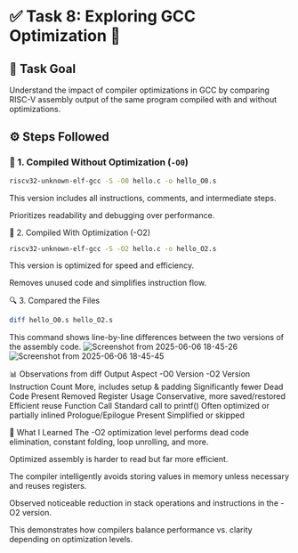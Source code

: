 # ✅ Task 8: Exploring GCC Optimization 🎯

## 📝 Task Goal

Understand the impact of compiler optimizations in GCC by comparing RISC-V assembly output of the same program compiled with and without optimizations.
## ⚙️ Steps Followed

### 🔧 1. Compiled Without Optimization (`-O0`)

```bash
riscv32-unknown-elf-gcc -S -O0 hello.c -o hello_O0.s
```
This version includes all instructions, comments, and intermediate steps.

Prioritizes readability and debugging over performance.

🚀 2. Compiled With Optimization (-O2)
```bash
riscv32-unknown-elf-gcc -S -O2 hello.c -o hello_O2.s
```
This version is optimized for speed and efficiency.

Removes unused code and simplifies instruction flow.

🔍 3. Compared the Files
```bash
diff hello_O0.s hello_O2.s
```
This command shows line-by-line differences between the two versions of the assembly code.
![Screenshot from 2025-06-06 18-45-26](https://github.com/user-attachments/assets/aea6318a-1dc3-4203-b478-8998f7c53c0e)
![Screenshot from 2025-06-06 18-45-45](https://github.com/user-attachments/assets/206e00f6-1b6c-408c-867a-c87eb46490c7)

📊 Observations from diff Output
Aspect	-O0 Version	-O2 Version
Instruction Count	More, includes setup & padding	Significantly fewer
Dead Code	Present	Removed
Register Usage	Conservative, more saved/restored	Efficient reuse
Function Call	Standard call to printf()	Often optimized or partially inlined
Prologue/Epilogue	Present	Simplified or skipped

📘 What I Learned
The -O2 optimization level performs dead code elimination, constant folding, loop unrolling, and more.

Optimized assembly is harder to read but far more efficient.

The compiler intelligently avoids storing values in memory unless necessary and reuses registers.

Observed noticeable reduction in stack operations and instructions in the -O2 version.

This demonstrates how compilers balance performance vs. clarity depending on optimization levels.

